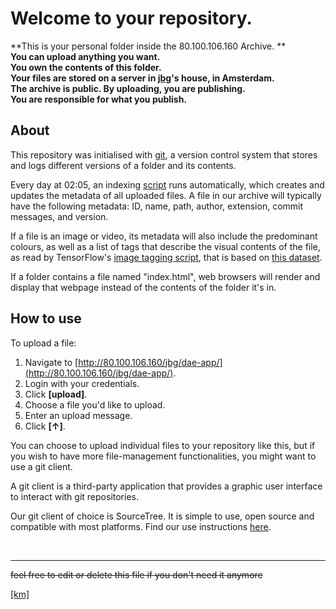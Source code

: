 Welcome to your repository.
===========================

**This is your personal folder inside the 80.100.106.160 Archive. **  
**You can upload anything you want.**   
**You own the contents of this folder.**   
**Your files are stored on a server in [jbg](http://80.100.106.160/jbg/)'s house, in Amsterdam.**   
**The archive is public. By uploading, you are publishing.**   
**You are responsible for what you publish.**   

About
-----

This repository was initialised with [git](https://git-scm.com/), a version control system that stores and logs different versions of a folder and its contents.

Every day at 02:05, an indexing [script](http://80.100.106.160/jbg/bin/index.sh) runs automatically, which creates and updates the metadata of all uploaded files. A file in our archive will typically have the following metadata: ID, name, path, author, extension, commit messages, and version.

If a file is an image or video, its metadata will also include the predominant colours, as well as a list of tags that describe the visual contents of the file, as read by TensorFlow's [image tagging script](https://www.tensorflow.org/), that is based on [this dataset](https://www.tensorflow.org/datasets/catalog/overview).

If a folder contains a file named "index.html", web browsers will render and display that webpage instead of the contents of the folder it's in.

How to use
----------

To upload a file:

1. Navigate to [http://80.100.106.160/jbg/dae-app/](http://80.100.106.160/jbg/dae-app/).
2. Login with your credentials.
3. Click **[upload]**.
4. Choose a file you'd like to upload.
5. Enter an upload message.
6. Click **[↑]**.

You can choose to upload individual files to your repository like this, but if you wish to have more file-management functionalities, you might want to use a git client.

A git client is a third-party application that provides a graphic user interface to interact with git repositories.

Our git client of choice is SourceTree. It is simple to use, open source and compatible with most platforms. Find our use instructions [here](http://80.100.106.160/km/HowToUseSourceTree.md).

&nbsp;

---
~~feel free to edit or delete this file if you don't need it anymore~~

[[km]](http://80.100.106.160/km/)

